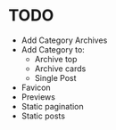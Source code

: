 # TODO

- Add Category Archives
- Add Category to:
  - Archive top
  - Archive cards
  - Single Post
- Favicon
- Previews
- Static pagination
- Static posts
